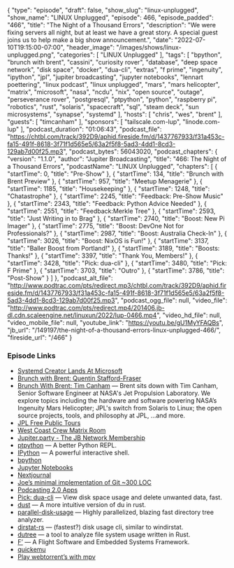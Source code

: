 {
  "type": "episode",
  "draft": false,
  "show_slug": "linux-unplugged",
  "show_name": "LINUX Unplugged",
  "episode": 466,
  "episode_padded": "466",
  "title": "The Night of a Thousand Errors",
  "description": "We were fixing servers all night, but at least we have a great story. A special guest joins us to help make a big show announcement.",
  "date": "2022-07-10T19:15:00-07:00",
  "header_image": "/images/shows/linux-unplugged.png",
  "categories": [
    "LINUX Unplugged"
  ],
  "tags": [
    "bpython",
    "brunch with brent",
    "cassini",
    "curiosity rover",
    "database",
    "deep space network",
    "disk space",
    "docker",
    "dua-cli",
    "extras",
    "f prime",
    "ingenuity",
    "ipython",
    "jpl",
    "jupiter broadcasting",
    "jupyter notebooks",
    "lennart poettering",
    "linux podcast",
    "linux unplugged",
    "mars",
    "mars helicopter",
    "matrix",
    "microsoft",
    "nasa",
    "ncdu",
    "nix",
    "open source",
    "outage",
    "perseverance rover",
    "postgresql",
    "ptpython",
    "python",
    "raspberry pi",
    "robotics",
    "rust",
    "solaris",
    "spacecraft",
    "sql",
    "steam deck",
    "sun microsystems",
    "synapse",
    "systemd"
  ],
  "hosts": [
    "chris",
    "wes",
    "brent"
  ],
  "guests": [
    "timcanham"
  ],
  "sponsors": [
    "tailscale.com-lup",
    "linode.com-lup"
  ],
  "podcast_duration": "01:06:43",
  "podcast_file": "https://chtbl.com/track/392D9/aphid.fireside.fm/d/1437767933/f31a453c-fa15-491f-8618-3f71f1d565e5/63a2f5f8-5ad3-4dd1-8cd3-129ab7d00f25.mp3",
  "podcast_bytes": 56043020,
  "podcast_chapters": {
    "version": "1.1.0",
    "author": "Jupiter Broadcasting",
    "title": "466: The Night of a Thousand Errors",
    "podcastName": "LINUX Unplugged",
    "chapters": [
      {
        "startTime": 0,
        "title": "Pre-Show"
      },
      {
        "startTime": 134,
        "title": "Brunch with Brent Preview"
      },
      {
        "startTime": 957,
        "title": "Meetup Menagerie"
      },
      {
        "startTime": 1185,
        "title": "Housekeeping"
      },
      {
        "startTime": 1248,
        "title": "Chatastrophe"
      },
      {
        "startTime": 2245,
        "title": "Feedback: Pre-Show Music"
      },
      {
        "startTime": 2343,
        "title": "Feedback: Python Advice Needed"
      },
      {
        "startTime": 2551,
        "title": "Feedback:Merkle Tree"
      },
      {
        "startTime": 2593,
        "title": "Just Writing in to Brag"
      },
      {
        "startTime": 2740,
        "title": "Boost: New Pi Imager"
      },
      {
        "startTime": 2775,
        "title": "Boost: DevOne Not for Professionals?"
      },
      {
        "startTime": 2987,
        "title": "Boost: Australia Check-In"
      },
      {
        "startTime": 3026,
        "title": "Boost: NixOS is Fun!"
      },
      {
        "startTime": 3137,
        "title": "Baller Boost from Portland!"
      },
      {
        "startTime": 3189,
        "title": "Boosts: Thanks!"
      },
      {
        "startTime": 3397,
        "title": "Thank You, Members!"
      },
      {
        "startTime": 3428,
        "title": "Pick: dua-cli"
      },
      {
        "startTime": 3480,
        "title": "Pick: F Prime"
      },
      {
        "startTime": 3703,
        "title": "Outro"
      },
      {
        "startTime": 3786,
        "title": "Post-Show"
      }
    ]
  },
  "podcast_alt_file": "http://www.podtrac.com/pts/redirect.mp3/chtbl.com/track/392D9/aphid.fireside.fm/d/1437767933/f31a453c-fa15-491f-8618-3f71f1d565e5/63a2f5f8-5ad3-4dd1-8cd3-129ab7d00f25.mp3",
  "podcast_ogg_file": null,
  "video_file": "http://www.podtrac.com/pts/redirect.mp4/201406.jb-dl.cdn.scaleengine.net/linuxun/2022/lup-0466.mp4",
  "video_hd_file": null,
  "video_mobile_file": null,
  "youtube_link": "https://youtu.be/gU1MyYFAQBs",
  "jb_url": "/149197/the-night-of-a-thousand-errors-linux-unplugged-466/",
  "fireside_url": "/466"
}


### Episode Links

  * [Systemd Creator Lands At Microsoft](https://www.phoronix.com/scan.php?page=news_item&px=Systemd-Creator-Microsoft "Systemd Creator Lands At Microsoft")
  * [Brunch with Brent: Quentin Stafford-Fraser](https://extras.show/86 "Brunch with Brent: Quentin Stafford-Fraser")
  * [Brunch With Brent: Tim Canham](https://extras.show/87 "Brunch With Brent: Tim Canham") — Brent sits down with Tim Canham, Senior Software Engineer at NASA's Jet Propulsion Laboratory. We explore topics including the hardware and software powering NASA’s Ingenuity Mars Helicopter; JPL's switch from Solaris to Linux; the open source projects, tools, and philosophy at JPL, ...and more.
  * [JPL Free Public Tours](https://www.jpl.nasa.gov/events/tours/ "JPL Free Public Tours")
  * [West Coast Crew Matrix Room](https://bit.ly/westcoastcrew "West Coast Crew Matrix Room")
  * [Jupiter.party - The JB Network Membership](https://www.jupiter.party/ "Jupiter.party - The JB Network Membership")
  * [ptpython](https://github.com/prompt-toolkit/ptpython "ptpython") — A better Python REPL.
  * [IPython](https://ipython.org/ "IPython") — A powerful interactive shell.
  * [bpython](https://bpython-interpreter.org/ "bpython")
  * [Jupyter Notebooks](https://jupyter.org/ "Jupyter Notebooks")
  * [Nextjournal](https://nextjournal.com/ "Nextjournal")
  * [Joe’s minimal implementation of Git ~300 LOC](https://github.com/jmou/zit "Joe’s minimal implementation of Git ~300 LOC")
  * [Podcasting 2.0 Apps](https://podcastindex.org/apps?appTypes=app&elements=Value "Podcasting 2.0 Apps")
  * [Pick: dua-cli](https://github.com/Byron/dua-cli "Pick: dua-cli") — View disk space usage and delete unwanted data, fast.
  * [dust](https://github.com/bootandy/dust "dust") — A more intuitive version of du in rust.
  * [parallel-disk-usage](https://github.com/KSXGitHub/parallel-disk-usage "parallel-disk-usage") — Highly parallelized, blazing fast directory tree analyzer.
  * [dirstat-rs](https://github.com/scullionw/dirstat-rs "dirstat-rs") — (fastest?) disk usage cli, similar to windirstat.
  * [dutree](https://github.com/nachoparker/dutree "dutree") — a tool to analyze file system usage written in Rust.
  * [F’](https://github.com/nasa/fprime "F’") — A Flight Software and Embedded Systems Framework.
  * [quickemu](https://github.com/quickemu-project/quickemu "quickemu")
  * [Play webtorrent’s with mpv](https://github.com/noctuid/mpv-webtorrent-hook "Play webtorrent’s with mpv")


